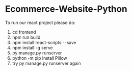 # Ecommerce-Website-Python

To run our react project please do:

1. cd frontend
2. npm run build
3. npm install react-scripts --save
4. npm install -g serve
5. py manage.py runserver
6. python -m pip install Pillow
7. try py manage.py runserver again
